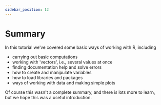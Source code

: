 ```yaml
---
sidebar_position: 12
---
```


# Summary

In this tutorial we've covered some basic ways of working with R, including

- carrying out basic computations
- working with 'vectors', i.e., several values at once
- finding documentation help and solve errors
- how to create and manipulate variables
- how to load libraries and packages
- ways of working with data and making simple plots

Of course this wasn't a complete summary, and there is lots more to learn, but we hope this was a useful introduction.

